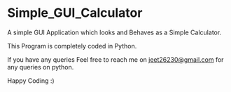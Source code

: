 # Simple_GUI_Calculator

A simple GUI Application which looks and Behaves as a Simple Calculator. 

This Program is completely coded in Python. 

If you have any queries Feel free to reach me on jeet26230@gmail.com for any queries on python.


Happy Coding :)
